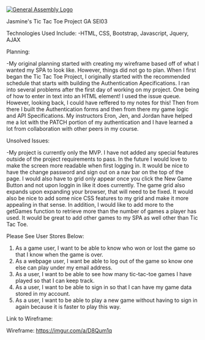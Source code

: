 [![General Assembly Logo](https://camo.githubusercontent.com/1a91b05b8f4d44b5bbfb83abac2b0996d8e26c92/687474703a2f2f692e696d6775722e636f6d2f6b6538555354712e706e67)](https://generalassemb.ly/education/web-development-immersive)

Jasmine's Tic Tac Toe Project
GA SEI03

Technologies Used Include:
-HTML, CSS, Bootstrap, Javascript, Jquery, AJAX

Planning:

-My original planning started with creating my wireframe based off of what I wanted my SPA to look like. However, things did not go to plan. When I first began the Tic Tac Toe Project, I originally started with the recommended schedule that starts with building the Authentication
Apecifications. I ran into several problems after the first day of working on my project. One being of how to enter in text into an HTML element! I used the issue queue. However, looking back, I could have reffered to my notes for this! Then from there I built the Authentication forms and then from there my game logic and API Specifications. My instructors Eron, Jen, and Jordan have helped me a lot with the PATCH portion of my authentication and I have learned a lot from collaboration with other peers in my course.

Unsolved Issues:

-My project is currently only the MVP. I have not added any special features outside of the project requirements to pass. In the future I would love to make the screen more readable when first logging in. It would be nice to have the change password and sign out on a nav bar on the top of the page. I would also have to grid only appear once you click the New Game Button and not upon loggin in like it does currently. The game grid also expands upon expanding your browser, that will need to be fixed. It would also be nice to add some nice CSS features to my grid and make it more appealing in that sense. In addition, I would like to add more to the getGames function to retrieve more than the number of games a player has used. It would be great to add other games to my SPA as well other than Tic Tac Toe.

Please See User Stores Below:

1. As a game user, I want to be able to know who won or lost the game so that I know when the game is over.
2. As a webpage user, I want be able to log out of the game so know one else can play under my email address.
3. As a user, I want to be able to see how many tic-tac-toe games I have played so that I can keep track.
4. As a user, I want to be able to sign in so that I can have my game data stored in my account.
5. As a user, I want to be able to play a new game without having to sign in again because it is faster to play this way.

Link to Wireframe:

Wireframe: https://imgur.com/a/D8Qum1q
